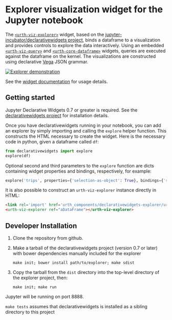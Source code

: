 # Explorer visualization widget for the Jupyter notebook

The [`<urth-viz-explorer>`](https://jupyter-incubator.github.io/declarativewidgets_explorer/#urth-viz-explorer) widget,
based on the [jupyter-incubator/declarativewidgets project](https://github.com/jupyter-incubator/declarativewidgets),
binds a dataframe to a visualization and provides controls to explore the data interactively.  Using an embedded
[`<urth-viz-query>`](https://jupyter-incubator.github.io/declarativewidgets_explorer/#urth-viz-explorer) and
[`<urth-core-dataframe>`](https://jupyter-incubator.github.io/declarativewidgets/#urth-core-dataframe) widgets,
queries are executed against the dataframe on the kernel.  The visualizations are constructed using declarative
[Vega](https://vega.github.io/) JSON grammar.

[![Explorer demonstration](http://img.youtube.com/vi/fJ3hRokI5RA/0.jpg)](http://www.youtube.com/watch?v=fJ3hRokI5RA "Exploring Data with the Declarative Widgets Visualization Explorer")

See the [widget documentation](https://jupyter-incubator.github.io/declarativewidgets_explorer/) for usage details.

## Getting started

Jupyter Declarative Widgets 0.7 or greater is required.  See the [declarativewidgets project](https://github.com/jupyter-incubator/declarativewidgets) for installation details.

Once you have declarativewidgets running in your notebook, you can add an explorer by simply importing and calling the `explore` helper function. This constructs the HTML necessary to create the widget. Here is the necessary code in python, given a dataframe called `df`:

```python
from declarativewidgets import explore
explore(df)
```

Optional second and third parameters to the `explore` function are dicts containing widget properties and bindings, respectively, for example:

```python
explore('trips', properties={'selection-as-object': True}, bindings={'selection': 'trip_sel'})
```

It is also possible to construct an `urth-viz-explorer` instance directly in HTML:

```html
<link rel='import' href='urth_components/declarativewidgets-explorer/urth-viz-explorer.html' is='urth-core-import' package="jupyter-incubator/declarativewidgets_explorer"
<urth-viz-explorer ref="aDataFrame"></urth-viz-explorer>
```

## Developer Installation

1. Clone the repository from github.

1. Make a tarball of the declarativewidgets project (version 0.7 or later) with bower dependencies manually included for the explorer

    `make init; bower install path/to/explorer; make sdist`

1. Copy the tarball from the `dist` directory into the top-level directory of the explorer project, then:

    `make init; make run`

Jupyter will be running on port 8888.

`make tests` assumes that declarativewidgets is installed as a sibling directory to this project
